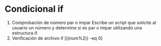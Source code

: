 # Condicional if
1. Comprobación de número par o impar
Escribe un script que solicite al usuario un número y determine si es par o impar utilizando una estructura if.
2. Verificación de archivo
if [$(($num%2)) -eq 0]